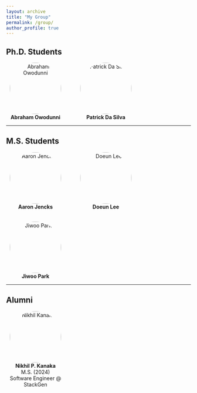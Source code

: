 ```yaml
---
layout: archive
title: "My Group"
permalink: /group/
author_profile: true
---
```


<style>
.group-grid {
  display: flex;
  flex-wrap: wrap;
  gap: 2rem;
}
.group-member {
  width: 160px;
  text-align: center;
}
.group-member img {
  border-radius: 50%;
  width: 140px;
  height: 140px;
  object-fit: cover;
}
.group-member a {
  text-decoration: none;
  color: inherit;
}
</style>

## Ph.D. Students

<div class="group-grid">

<div class="group-member">
  <img src="/files/images/group/abraham.jpg" alt="Abraham Owodunni">
  <div>
    <strong><a href="https://abraham.example.com" target="_blank">Abraham Owodunni</a></strong><br>
  </div>
</div>

<div class="group-member">
  <img src="/files/images/group/patrick.jpg" alt="Patrick Da Silva">
  <div>
    <strong><a href="https://patrick.example.com" target="_blank">Patrick Da Silva</a></strong><br>
  </div>
</div>

</div>

---

## M.S. Students

<div class="group-grid">

<div class="group-member">
  <img src="/files/images/group/aaron.jpg" alt="Aaron Jencks">
  <div>
    <strong><a href="https://aaron.example.com" target="_blank">Aaron Jencks</a></strong><br>
  </div>
</div>

<div class="group-member">
  <img src="/files/images/group/doeun.jpg" alt="Doeun Lee">
  <div>
    <strong>Doeun Lee</strong><br>
  </div>
</div>

<div class="group-member">
  <img src="/files/images/group/jiwoo.jpg" alt="Jiwoo Park">
  <div>
    <strong>Jiwoo Park</strong><br>
  </div>
</div>

</div>

---

## Alumni

<div class="group-grid">

<div class="group-member">
  <img src="/files/images/group/nikhil.jpg" alt="Nikhil Kanaka">
  <div>
    <strong><a href="https://www.linkedin.com/in/nikhilkanaka/" target="_blank">Nikhil P. Kanaka</a></strong><br>
    M.S. (2024)<br>
    Software Engineer @ StackGen
  </div>
</div>

</div>
